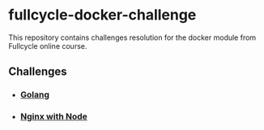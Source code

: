 # fullcycle-docker-challenge
This repository contains challenges resolution for the docker module from Fullcycle online course.

## Challenges

- ### [Golang](go-challenge/README.md)
- ### [Nginx with Node](nginx-with-node/README.md)